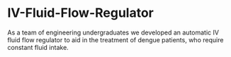 # IV-Fluid-Flow-Regulator
As a team of engineering undergraduates we developed an automatic IV fluid flow regulator to aid in the treatment of dengue patients, who require constant fluid intake.
